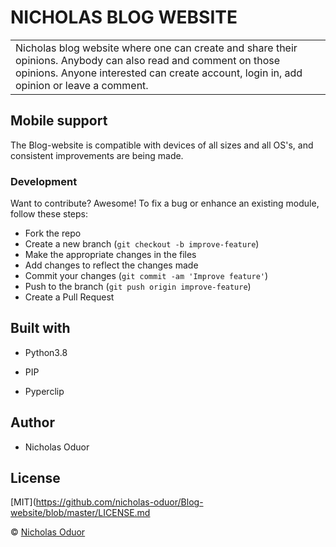 # NICHOLAS BLOG WEBSITE

<table>
<tr>
<td>
Nicholas blog website where one can create and share their opinions. Anybody can also read and comment on those opinions. Anyone interested can create account, login in, add opinion or leave a comment.
</td>
</tr>
</table>

## Mobile support
The Blog-website is compatible with devices of all sizes and all OS's, and consistent improvements are being made.

### Development

Want to contribute? Awesome!
To fix a bug or enhance an existing module, follow these steps:
- Fork the repo
- Create a new branch (`git checkout -b improve-feature`)
- Make the appropriate changes in the files
- Add changes to reflect the changes made
- Commit your changes (`git commit -am 'Improve feature'`)
- Push to the branch (`git push origin improve-feature`)
- Create a Pull Request

## Built with
- Python3.8

 - PIP

 - Pyperclip

## Author
- Nicholas Oduor

## License 
[MIT](https://github.com/nicholas-oduor/Blog-website/blob/master/LICENSE.md

 © [Nicholas Oduor](https://github.com/nicholas-oduor)
